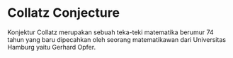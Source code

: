 # Collatz Conjecture

Konjektur Collatz merupakan sebuah teka-teki matematika berumur 74 tahun yang baru dipecahkan oleh seorang matematikawan dari Universitas Hamburg yaitu Gerhard Opfer.
